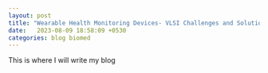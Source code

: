 ```yaml
---
layout: post
title: "Wearable Health Monitoring Devices- VLSI Challenges and Solutions"
date:   2023-08-09 18:58:09 +0530
categories: blog biomed
---
```


This is where I will write my blog
